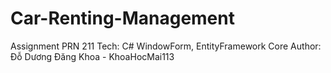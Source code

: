 # Car-Renting-Management
Assignment PRN 211
Tech: C# WindowForm, EntityFramework Core
Author: Đỗ Dương Đăng Khoa - KhoaHocMai113
